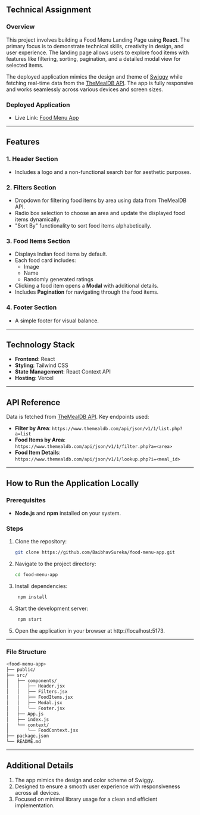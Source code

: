 ## Technical Assignment

### Overview
This project involves building a Food Menu Landing Page using **React**. The primary focus is to demonstrate technical skills, creativity in design, and user experience. The landing page allows users to explore food items with features like filtering, sorting, pagination, and a detailed modal view for selected items.

The deployed application mimics the design and theme of [Swiggy](https://www.swiggy.com/) while fetching real-time data from the [TheMealDB API](https://www.themealdb.com/api.php). The app is fully responsive and works seamlessly across various devices and screen sizes.

### Deployed Application
- Live Link: [Food Menu App](https://food-menu-app-amber.vercel.app/)
---

## Features

### 1. Header Section
- Includes a logo and a non-functional search bar for aesthetic purposes.

### 2. Filters Section
- Dropdown for filtering food items by area using data from TheMealDB API.
- Radio box selection to choose an area and update the displayed food items dynamically.
- "Sort By" functionality to sort food items alphabetically.

### 3. Food Items Section
- Displays Indian food items by default.
- Each food card includes:
  - Image
  - Name
  - Randomly generated ratings
- Clicking a food item opens a **Modal** with additional details.
- Includes **Pagination** for navigating through the food items.

### 4. Footer Section
- A simple footer for visual balance.

---

## Technology Stack
- **Frontend**: React
- **Styling**: Tailwind CSS
- **State Management**: React Context API
- **Hosting**: Vercel

---

## API Reference
Data is fetched from [TheMealDB API](https://www.themealdb.com/api.php). Key endpoints used:
- **Filter by Area**: `https://www.themealdb.com/api/json/v1/1/list.php?a=list`
- **Food Items by Area**: `https://www.themealdb.com/api/json/v1/1/filter.php?a=<area>`
- **Food Item Details**: `https://www.themealdb.com/api/json/v1/1/lookup.php?i=<meal_id>`

---

## How to Run the Application Locally

### Prerequisites
- **Node.js** and **npm** installed on your system.

### Steps
1. Clone the repository:
   ```bash
   git clone https://github.com/BaibhavSureka/food-menu-app.git
   ```

2. Navigate to the project directory:
   ```bash
   cd food-menu-app
   ```

3. Install dependencies:
   ```bash
    npm install
   ```
   
4. Start the development server:
   ```bash
    npm start
   ```

5. Open the application in your browser at http://localhost:5173.

---

### File Structure
   ```bash
  <food-menu-app>
  ├── public/
  ├── src/
  │   ├── components/
  │   │   ├── Header.jsx
  │   │   ├── Filters.jsx
  │   │   ├── FoodItems.jsx
  │   │   ├── Modal.jsx
  │   │   └── Footer.jsx
  │   ├── App.js
  │   ├── index.js
  │   └── context/
  │       └── FoodContext.jsx
  ├── package.json
  └── README.md
```

---

## Additional Details
1. The app mimics the design and color scheme of Swiggy.
2. Designed to ensure a smooth user experience with responsiveness across all devices.
3. Focused on minimal library usage for a clean and efficient implementation.

